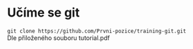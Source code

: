 # Učíme se git

`git clone https://github.com/Prvni-pozice/training-git.git` <br q>
Dle přiloženého souboru tutorial.pdf

